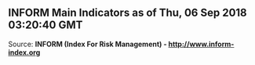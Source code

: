 ## INFORM Main Indicators as of Thu, 06 Sep 2018 03:20:40 GMT

Source: **INFORM (Index For Risk Management) - http://www.inform-index.org**